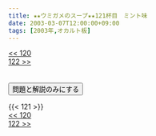 ```yaml
---
title: ★★ウミガメのスープ★★121杯目　ミント味
date: 2003-03-07T12:00:00+09:00
tags: [2003年,オカルト板]
---
```

<div class="th_left"><a href="../120"><< 120</a></div>
<div class="th_right"><a href="../122">122 >></a></div>
<br><br>
<script src="../../js/cupsoup.js"></script>
<form>
<input type="button" value="問題と解説のみにする" onClick="toggleCupsoup()">
</form>
{{< 121 >}}
<div class="th_left"><a href="../120"><< 120</a></div>
<div class="th_right"><a href="../122">122 >></a></div>